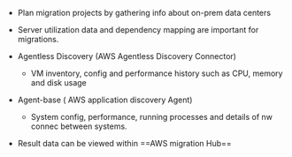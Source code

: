 - Plan migration projects by gathering info about on-prem data centers 
- Server utilization data and dependency mapping are important for migrations. 

- Agentless Discovery (AWS Agentless Discovery Connector)
	- VM inventory, config and performance history such as CPU, memory and disk usage 
- Agent-base ( AWS application discovery Agent)
	- System config, performance, running processes and details of nw connec between systems. 
- Result data can be viewed within ==AWS migration Hub==
